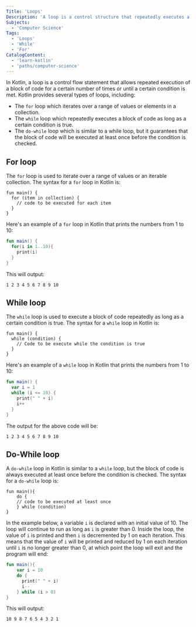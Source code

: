 ```yaml
---
Title: 'Loops'
Description: 'A loop is a control structure that repeatedly executes a block of code a specified number of times or until a certain condition is met.'
Subjects:
  - 'Computer Science'
Tags:
  - 'Loops'
  - 'While'
  - 'For'
CatalogContent:
  - 'learn-kotlin'
  - 'paths/computer-science'
---
```


In Kotlin, a loop is a control flow statement that allows repeated execution of a block of code for a certain number of times or until a certain condition is met. Kotlin provides several types of loops, including:

- The `for` loop which iterates over a range of values or elements in a collection.
- The `while` loop which repeatedly executes a block of code as long as a certain condition is true.
- The `do-while` loop which is similar to a while loop, but it guarantees that the block of code will be executed at least once before the condition is checked.

## For loop

The `for` loop is used to iterate over a range of values or an iterable collection. The syntax for a `for` loop in Kotlin is:

```pseudo
fun main() {
  for (item in collection) {
    // code to be executed for each item
  }
}
```

Here's an example of a `for` loop in Kotlin that prints the numbers from 1 to 10:

```kotlin
fun main() {
  for(i in 1..10){
    print(i)
  }
}
```

This will output:

```
1 2 3 4 5 6 7 8 9 10
```

## While loop

The `while` loop is used to execute a block of code repeatedly as long as a certain condition is true. The syntax for a `while` loop in Kotlin is:

```pseudo
fun main() {
  while (condition) {
    // Code to be execute while the condition is true
  }
}
```

Here's an example of a `while` loop in Kotlin that prints the numbers from 1 to 10:

```kotlin
fun main() {
  var i = 1
  while (i <= 10) {
    print(" " + i)
    i++
  }
}
```

The output for the above code will be:

```
1 2 3 4 5 6 7 8 9 10
```

## Do-While loop

A `do-while` loop in Kotlin is similar to a `while` loop, but the block of code is always executed at least once before the condition is checked. The syntax for a `do-while` loop is:

```pseudo
fun main(){
    do {
    // code to be executed at least once
    } while (condition)
}
```

In the example below, a variable `i` is declared with an initial value of 10. The loop will continue to run as long as `i` is greater than 0. Inside the loop, the value of `i` is printed and then `i` is decremented by 1 on each iteration. This means that the value of `i` will be printed and reduced by 1 on each iteration until `i` is no longer greater than 0, at which point the loop will exit and the program will end:

```kotlin
fun main(){
    var i = 10
    do {
      print(" " + i)
      i--
    } while (i > 0)
}
```

This will output:

```
10 9 8 7 6 5 4 3 2 1
```
